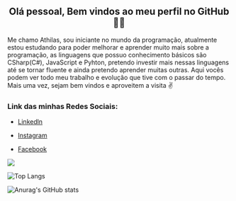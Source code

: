 <h2 align="center">Olá pessoal, Bem vindos ao meu perfil no GitHub 👋😄</h2>

<p>Me chamo Athilas, sou iniciante no mundo da programação, atualmente estou estudando para poder melhorar e aprender muito mais sobre a programação, as linguagens que possuo conhecimento básicos são CSharp(C#), JavaScript e Pyhton, pretendo investir mais nessas linguagens até se tornar fluente e ainda pretendo aprender muitas outras. Aqui vocês podem ver todo meu trabalho e evolução que tive com o passar do tempo. Mais uma vez, sejam bem vindos e aproveitem a visita ✌️</p>

<h3>Link das minhas Redes Sociais:</h3>

- [Linkedln](https://www.linkedin.com/in/athilas-soares-silva-204541206/)

- [Instagram](https://www.instagram.com/athilassilva/)

- [Facebook](https://www.facebook.com/athilas.silva)

![](https://komarev.com/ghpvc/?username=Athilas-Silva)

![Top Langs](https://github-readme-stats.vercel.app/api/top-langs/?username=Athilas-Silva&layout=compact&theme=react)

![Anurag's GitHub stats](https://github-readme-stats.vercel.app/api?username=Athilas-Silva&theme=react&show_icons=true)

<!--
**Athilas-Silva/athilas-silva** is a ✨ _special_ ✨ repository because its `README.md` (this file) appears on your GitHub profile.

Here are some ideas to get you started:

- 🔭 I’m currently working on ...
- 🌱 I’m currently learning ...
- 👯 I’m looking to collaborate on ...
- 🤔 I’m looking for help with ...
- 💬 Ask me about ...
- 📫 How to reach me: ...
- 😄 Pronouns: ...
- ⚡ Fun fact: ...
### Hi there 👋
-->
